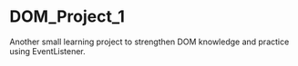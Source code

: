 # DOM_Project_1
Another small learning project to strengthen DOM knowledge and practice using EventListener.
